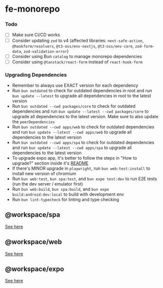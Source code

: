 # fe-monorepo

### Todo

- [ ] Make sure CI/CD works
- [ ] Consider updating `zod` to v4 (affected libraries: `next-safe-action`, `@hookform/resolvers`, `@t3-oss/env-nextjs`, `@t3-oss/env-core`, `zod-form-data`, `zod-validation-error`)
- [ ] Consider using Bun `catalog` to manage monorepo dependencies
- [ ] Consider using `@tanstack/react-form` instead of `react-hook-form`

### Upgrading Dependencies

- Remember to always use EXACT version for each dependency
- Run `bun outdated` to check for outdated dependencies in root and run `bun update --latest` to upgrade all dependencies in root to the latest version
- Run `bun outdated --cwd packages/core` to check for outdated dependencies and run `bun update --latest --cwd packages/core` to upgrade all dependencies to the latest version. Make sure to also update the `peerDependencies`
- Run `bun outdated --cwd apps/web` to check for outdated dependencies and run `bun update --latest --cwd apps/web` to upgrade all dependencies to the latest version
- Run `bun outdated --cwd apps/spa` to check for outdated dependencies and run `bun update --latest --cwd apps/spa` to upgrade all dependencies to the latest version
- To upgrade expo app, it's better to follow the steps in "How to upgrade?" section inside it's [README](./apps/expo/README.md)
- If there's MINOR upgrade in `playwright`, run `bun web:test:install` to install new version of chromium
- Run `bun web:test`, `bun spa:test`, and `bun expo test:dev` to run E2E tests (run the dev server / emulator first)
- Run `bun web:build`, `bun spa:build`, and `bun expo build:android:dev:local` to build with development env
- Run `bun lint-typecheck` for linting and type checking

## @workspace/spa

[See here](./apps/spa/README.md)

## @workspace/web

[See here](./apps/web/README.md)

## @workspace/expo

[See here](./apps/expo/README.md)
